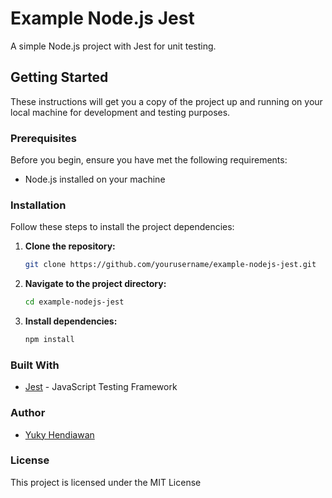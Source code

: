 # Example Node.js Jest

A simple Node.js project with Jest for unit testing.

## Getting Started

These instructions will get you a copy of the project up and running on your local machine for development and testing purposes.

### Prerequisites

Before you begin, ensure you have met the following requirements:
* Node.js installed on your machine

### Installation

Follow these steps to install the project dependencies:

1. **Clone the repository:** 
   ```bash
   git clone https://github.com/yourusername/example-nodejs-jest.git

2. **Navigate to the project directory:** 
   ```bash
   cd example-nodejs-jest

3. **Install dependencies:** 
   ```bash
   npm install  

### Built With

* [Jest](https://jestjs.io/) - JavaScript Testing Framework

### Author

* [Yuky Hendiawan](https://github.com/yukyhendiawan)

### License

This project is licensed under the MIT License